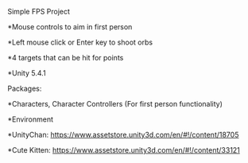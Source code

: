 Simple FPS Project

*Mouse controls to aim in first person

*Left mouse click or Enter key to shoot orbs

*4 targets that can be hit for points

*Unity 5.4.1

Packages:

*Characters, Character Controllers (For first person functionality)

*Environment

*UnityChan: https://www.assetstore.unity3d.com/en/#!/content/18705

*Cute Kitten: https://www.assetstore.unity3d.com/en/#!/content/33121

